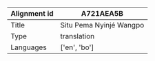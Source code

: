 |Alignment id | A721AEA5B
| --- | --- 
|Title | Situ Pema Nyinjé Wangpo 
|Type | translation
|Languages | ['en', 'bo']